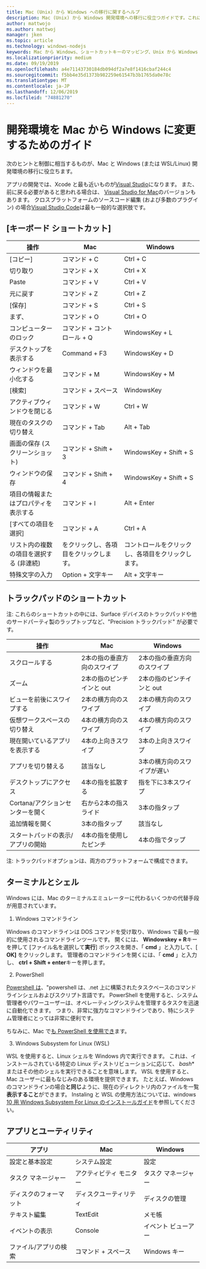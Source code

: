 ```yaml
---
title: Mac (Unix) から Windows への移行に関するヘルプ
description: Mac (Unix) から Windows 開発環境への移行に役立つガイドです。これには、ショートカットキーマッピングや、Mac と Windows で異なる概念の簡単な概要が含まれます。
author: mattwojo
ms.author: mattwoj
manager: jken
ms.topic: article
ms.technology: windows-nodejs
keywords: Mac から Windows、ショートカットキーのマッピング、Unix から Windows への移行、Mac から Windows への移行、Macintosh ユーザー用の Windows の使用、開発環境の変更、Windows への Mac OS X、ヘルプを参照してください。Mac から PC への移行
ms.localizationpriority: medium
ms.date: 09/19/2019
ms.openlocfilehash: a4e71143730184db094df2a7e8f1416cbaf244c4
ms.sourcegitcommit: f5bb4e35d1373b982259e61547b3b1765da0e78c
ms.translationtype: MT
ms.contentlocale: ja-JP
ms.lasthandoff: 12/06/2019
ms.locfileid: "74881270"
---
```

# <a name="guide-for-changing-your-dev-environment-from-mac-to-windows"></a>開発環境を Mac から Windows に変更するためのガイド

次のヒントと制御に相当するものが、Mac と Windows (または WSL/Linux) 開発環境の移行に役立ちます。

アプリの開発では、Xcode と最も近いものが[Visual Studio](https://visualstudio.microsoft.com)になります。 また、前に戻る必要があると思われる場合は、 [Visual Studio for Mac](https://visualstudio.microsoft.com/vs/mac/)のバージョンもあります。 クロスプラットフォームのソースコード編集 (および多数のプラグイン) の場合[Visual Studio Code](https://code.visualstudio.com/?wt.mc_id=DX_841432)は最も一般的な選択肢です。

## <a name="keyboard-shortcuts"></a>[キーボード ショートカット]

| **操作** | **Mac** | **Windows** |
|---------------|--------------------|---------------------|
| [コピー] | コマンド + C | Ctrl + C |
| 切り取り | コマンド + X | Ctrl + X |
| Paste | コマンド + V | Ctrl + V |
| 元に戻す | コマンド + Z | Ctrl + Z |
| [保存] | コマンド + S | Ctrl + S |
| まず、 | コマンド + O | Ctrl + O |
| コンピューターのロック | コマンド + コントロール + Q | WindowsKey + L |
| デスクトップを表示する | Command + F3 | WindowsKey + D |
| ウィンドウを最小化する | コマンド + M | WindowsKey + M |
| [検索] | コマンド + スペース | WindowsKey |
| アクティブウィンドウを閉じる | コマンド + W | Ctrl + W |
| 現在のタスクの切り替え | コマンド + Tab | Alt + Tab |
| 画面の保存 (スクリーンショット) | コマンド + Shift + 3 | WindowsKey + Shift + S |
| ウィンドウの保存 | コマンド + Shift + 4 | WindowsKey + Shift + S |
| 項目の情報またはプロパティを表示する | コマンド + I | Alt + Enter |
 | [すべての項目を選択] | コマンド + A | Ctrl + A |
| リスト内の複数の項目を選択する (非連続) | をクリックし、各項目をクリックします。 | コントロールをクリックし、各項目をクリックします。 |
| 特殊文字の入力 | Option + 文字キー | Alt + 文字キー|

## <a name="trackpad-shortcuts"></a>トラックパッドのショートカット

注: これらのショートカットの中には、Surface デバイスのトラックパッドや他のサードパーティ製のラップトップなど、"Precision トラックパッド" が必要です。

 **操作** | **Mac** | **Windows** |
|---------------|--------------------|---------------------|
| スクロールする | 2本の指の垂直方向のスワイプ | 2本の指の垂直方向のスワイプ |
| ズーム | 2本の指のピンチインと out | 2本の指のピンチインと out |
| ビューを前後にスワイプする | 2本の横方向のスワイプ | 2本の横方向のスワイプ |
| 仮想ワークスペースの切り替え | 4本の横方向のスワイプ | 4本の横方向のスワイプ |
| 現在開いているアプリを表示する | 4本の上向きスワイプ | 3本の上向きスワイプ |
| アプリを切り替える | 該当なし | 3本の横方向のスワイプが遅い |
| デスクトップにアクセス | 4本の指を拡散する | 指を下に3本スワイプ |
| Cortana/アクションセンターを開く | 右から2本の指スライド | 3本の指タップ |
| 追加情報を開く | 3本の指タップ | 該当なし |
|スタートパッドの表示/アプリの開始 | 4本の指を使用したピンチ | 4本の指でタップ |

注: トラックパッドオプションは、両方のプラットフォームで構成できます。

## <a name="terminal-and-shell"></a>ターミナルとシェル

Windows には、Mac のターミナルエミュレーターに代わるいくつかの代替手段が用意されています。

1. Windows コマンドライン

Windows のコマンドラインは DOS コマンドを受け取り、Windows で最も一般的に使用されるコマンドラインツールです。 開くには、 **Windowskey + R**キーを押して [ファイル名を選択して**実行**] ボックスを開き、「 **cmd** 」と入力して、[ **OK]** をクリックします。 管理者のコマンドラインを開くには、「 **cmd** 」と入力し、 **ctrl + Shift + enter**キーを押します。

2. PowerShell

[Powershell は](https://docs.microsoft.com/powershell/scripting/overview?view=powershell-6)、"powershell は、.net 上に構築されたタスクベースのコマンドラインシェルおよびスクリプト言語です。 PowerShell を使用すると、システム管理者やパワーユーザーは、オペレーティングシステムを管理するタスクを迅速に自動化できます。 つまり、非常に強力なコマンドラインであり、特にシステム管理者にとっては非常に便利です。

ちなみに、Mac で[も PowerShell を使用でき](https://docs.microsoft.com/powershell/scripting/install/installing-powershell-core-on-macos?view=powershell-6)ます。

3. Windows Subsystem for Linux (WSL)

WSL を使用すると、Linux シェルを Windows 内で実行できます。 これは、インストールされている特定の Linux ディストリビューションに応じて、 *bash** またはその他のシェルを実行できることを意味します。 WSL を使用すると、Mac ユーザーに最もなじみのある環境を提供できます。 たとえば、Windows のコマンドラインの場合**と同じ**ように、現在のディレクトリ内のファイルを一覧**表示すること**ができます。 Instaling と WSL の使用方法については、windows [10 用 Windows Subsystem For Linux のインストールガイド](https://docs.microsoft.com/windows/wsl/install-win10)を参照してください。

## <a name="apps-and-utilities"></a>アプリとユーティリティ

 **アプリ** | **Mac** | **Windows** |
|---------------|--------------------|---------------------|
| 設定と基本設定 | システム設定 | 設定 |
| タスク マネージャー | アクティビティ モニター | タスク マネージャー |
| ディスクのフォーマット | ディスクユーティリティ | ディスクの管理 |
| テキスト編集 | TextEdit | メモ帳 |
| イベントの表示 | Console | イベント ビューアー |
| ファイル/アプリの検索 | コマンド + スペース | Windows キー |
